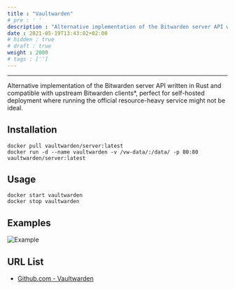 ```yaml
---
title : "Vaultwarden"
# pre : ' '
description : "Alternative implementation of the Bitwarden server API written in Rust and compatible with upstream Bitwarden clients*, perfect for self-hosted deployment where running the official resource-heavy service might not be ideal."
date : 2021-05-19T13:43:02+02:00
# hidden : true
# draft : true
weight : 2000
# tags : ['']
---
```


---

Alternative implementation of the Bitwarden server API written in Rust and compatible with upstream Bitwarden clients*, perfect for self-hosted deployment where running the official resource-heavy service might not be ideal.

## Installation

```plain
docker pull vaultwarden/server:latest
docker run -d --name vaultwarden -v /vw-data/:/data/ -p 80:80 vaultwarden/server:latest
```

## Usage

```plain
docker start vaultwarden
docker stop vaultwarden
```

## Examples

![Example](images/example.png)

## URL List

- [Github.com - Vaultwarden](https://github.com/dani-garcia/vaultwarden)
